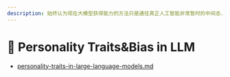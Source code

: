 ```yaml
---
description: 始终认为现在大模型获得能力的方法只是通往真正人工智能非常暂时的中间态......
---
```


# 🧕 Personality Traits\&Bias in LLM

* [personality-traits-in-large-language-models.md](personality-traits-in-large-language-models.md "mention")
